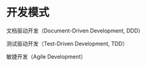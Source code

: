 # 开发模式
文档驱动开发（Document-Driven Development, DDD）

测试驱动开发（Test-Driven Development, TDD）

敏捷开发（Agile Development）


